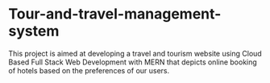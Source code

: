 # Tour-and-travel-management-system
This project is aimed at developing a travel and tourism website using Cloud Based Full Stack Web Development with MERN that depicts online booking of hotels based on the preferences of our users.
